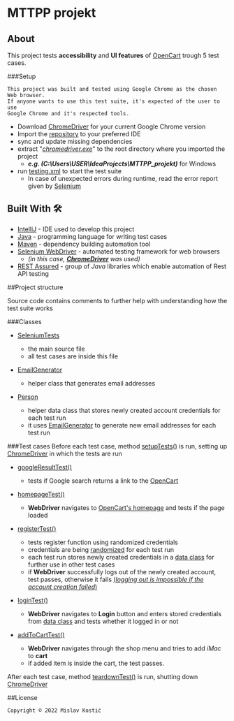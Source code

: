 # MTTPP projekt

## About
This project tests **accessibility** and **UI features** of  [OpenCart](https://demo.opencart.com/) trough 5 test cases.

###Setup

```
This project was built and tested using Google Chrome as the chosen Web browser. 
If anyone wants to use this test suite, it's expected of the user to use 
Google Chrome and it's respected tools.
```
- Download [ChromeDriver](https://chromedriver.chromium.org/) for your current Google Chrome version
- Import the [repository](https://github.com/mislavkostic/MTTPP_projekt.git) to your preferred IDE
- sync and update missing dependencies
- extract "<u>*chromedriver.exe*</u>" to the root directory where you imported the project
  - ***e.g. (C:\Users\USER\IdeaProjects\MTTPP_projekt)*** for Windows
- run [testing.xml](https://github.com/mislavkostic/MTTPP_projekt/blob/master/testing.xml) to start the test suite
  - In case of unexpected errors during runtime, read the error report given by [Selenium](https://www.selenium.dev/)


## Built With 🛠
- [IntelliJ](https://www.jetbrains.com/idea/) - IDE used to develop this project
- [Java](https://www.java.com/) - programming language for writing test cases
- [Maven](https://maven.apache.org/) - dependency building automation tool
- [Selenium WebDriver](https://www.selenium.dev/) - automated testing framework for web browsers 
  - *(in this case, **[ChromeDriver](https://chromedriver.chromium.org/)** was used)*
- [REST Assured](https://rest-assured.io/) - group of *Java* libraries which enable automation of Rest API testing

##Project structure

Source code contains comments to further help with understanding how the test suite works

###Classes

- [SeleniumTests](https://github.com/mislavkostic/MTTPP_projekt/blob/master/src/main/java/SeleniumTests.java)
  - the main source file
  - all test cases are inside this file

- [EmailGenerator](https://github.com/mislavkostic/MTTPP_projekt/blob/master/src/main/java/EmailGenerator.java)
    - helper class that generates email addresses

- [Person](https://github.com/mislavkostic/MTTPP_projekt/blob/master/src/main/java/Persona.java)
  - helper data class that stores newly created account credentials for each test run
  - it uses [EmailGenerator](https://github.com/mislavkostic/MTTPP_projekt/blob/master/src/main/java/EmailGenerator.java) to generate new email addresses for each test run
  

###Test cases
Before each test case, method [setupTests()](https://github.com/mislavkostic/MTTPP_projekt/blob/c20cba0dbb06a457a8ae9a2224b192f5c54ef26d/src/main/java/SeleniumTests.java#L16) is run, setting up [ChromeDriver](https://chromedriver.chromium.org/) in which the tests are run

- [googleResultTest()](https://github.com/mislavkostic/MTTPP_projekt/blob/c20cba0dbb06a457a8ae9a2224b192f5c54ef26d/src/main/java/SeleniumTests.java#L26)
  - tests if Google search returns a link to the [OpenCart](https://demo.opencart.com/)

- [homepageTest()](https://github.com/mislavkostic/MTTPP_projekt/blob/c20cba0dbb06a457a8ae9a2224b192f5c54ef26d/src/main/java/SeleniumTests.java#L38)
  - **WebDriver** navigates to [OpenCart's homepage](https://demo.opencart.com/) and tests if the page loaded

- [registerTest()](https://github.com/mislavkostic/MTTPP_projekt/blob/c20cba0dbb06a457a8ae9a2224b192f5c54ef26d/src/main/java/SeleniumTests.java#L49)
  - tests register function using randomized credentials
  - credentials are being [randomized](https://github.com/mislavkostic/MTTPP_projekt/blob/c20cba0dbb06a457a8ae9a2224b192f5c54ef26d/src/main/java/EmailGenerator.java#L16) for each test run
  - each test run stores newly created credentials in a [data class](https://github.com/mislavkostic/MTTPP_projekt/blob/master/src/main/java/Persona.java) for further use in other test cases
  - if **WebDriver** successfully logs out of the newly created account, test passes, otherwise it fails <u>(*logging out is impossible if the  account creation failed*)</u>

- [loginTest()](https://github.com/mislavkostic/MTTPP_projekt/blob/c20cba0dbb06a457a8ae9a2224b192f5c54ef26d/src/main/java/SeleniumTests.java#L73)
  - **WebDriver** navigates to **Login** button and enters stored credentials from [data class](https://github.com/mislavkostic/MTTPP_projekt/blob/master/src/main/java/Persona.java) and tests whether it logged in or not

- [addToCartTest()](https://github.com/mislavkostic/MTTPP_projekt/blob/c20cba0dbb06a457a8ae9a2224b192f5c54ef26d/src/main/java/SeleniumTests.java#L91)
  - **WebDriver** navigates through the shop menu and tries to add *iMac* to **cart**
  - if added item is inside the cart, the test passes.

After each test case, method [teardownTest()](https://github.com/mislavkostic/MTTPP_projekt/blob/c20cba0dbb06a457a8ae9a2224b192f5c54ef26d/src/main/java/SeleniumTests.java#L114) is run, shutting down [ChromeDriver](https://chromedriver.chromium.org/)

##License
```
Copyright © 2022 Mislav Kostić
```